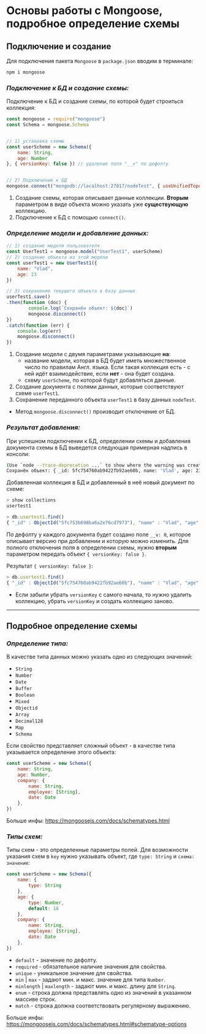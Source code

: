 # Основы работы с Mongoose, подробное определение схемы

## Подключение и создание

Для подключения пакета `Mongoose` в `package.json` вводим в терминале: 

```bash
npm i mongoose
```

### ***Подключение к БД и создание схемы:***
Подключение к БД и создание схемы, по которой будет строиться коллекция:

```javascript
const mongoose = require("mongoose")
const Schema = mongoose.Schema  


// 1) установка схемы
const userScheme = new Schema({ 
    name: String,
    age: Number
}, { versionKey: false }) // удаление поля "__v" по дефолту


// 2) Подключение к БД
mongoose.connect("mongodb://localhost:27017/nodeTest", { useUnifiedTopology: true })
```

1. Создание схемы, которая описывает данные коллекции. **Вторым** параметром в виде объекта можно указать уже **существующую** коллекцию.
2. Подключение к БД с помощью `connect()`.

### ***Определение модели и добавление данных:***

```javascript
// 1) создание модели пользователя
const UserTest1 = mongoose.model("UserTest1", userScheme)
// 2) создание объекта из этой модели
const userTest1 = new UserTest1({
    name: "Vlad",
    age: 23
})

// 3) сохранение текущего объекта в базу данных
userTest1.save()
.then(function (doc) {
        console.log(`Сохранён объект: ${doc}`)
        mongoose.disconnect()
})
.catch(function (err) {
    console.log(err)
    mongoose.disconnect()
})
```

1. Создание модели с двумя параметрами указывающие **на**:
    * название модели, которая в БД будет иметь множественное число по правилам Англ. языка. Если такая коллекция есть - с ней идёт взаимодействие, если **нет** - она будет создана.
    * схему `userScheme`, по которой будут добавляться данные.
2. Создание документа с полями данных, которые соответствуют схеме `userTest1`.
3. Сохранение переданного объекта `userTest1` в базу данных `nodeTest`.

* Метод `mongoose.disconnect()` производит отключение от БД.

### ***Результат добавления:***

При успешном подключении к БД, определении схемы и добавления документа схемы в БД выведется следующая примерная надпись в консоли:

```bash
(Use `node --trace-deprecation ...` to show where the warning was created)
Сохранён объект: { _id: 5fc754760ab9422fb92ae60b, name: 'Vlad', age: 23 }
```

Добавленная коллекция в БД и добавленный в неё новый документ по схеме: 

```javascript
> show collections
usertest1

> db.usertest1.find()
{ "_id" : ObjectId("5fc753b698ba6a2e76cd7973"), "name" : "Vlad", "age" : 23, "__v" : 0 }
```


По дефолту у каждого документа будет создано поле `__v: 0`, которое описывает версию при добавлении и которую можно изменить. Для полного отключения поля в определении схемы, нужно **вторым** параметром передать объект `{ versionKey: false }`.

Результат `{ versionKey: false }`:

```javascript
> db.usertest1.find()
{ "_id" : ObjectId("5fc754760ab9422fb92ae60b"), "name" : "Vlad", "age" : 23 }
```

* Если забыли убрать `versionKey` с самого начала, то нужно удалить коллекцию, убрать `versionKey` и создать коллекцию заново.
***

## Подробное определение схемы

### ***Определение типа:***

В качестве типа данных можно указать одно из следующих значений:

* `String`
* `Number`
* `Date`
* `Buffer`
* `Boolean`
* `Mixed`
* `Objectid`
* `Array`
* `Decimal128`
* `Map`
* `Schema`

Если свойство представляет сложный объект - в качестве типа указывается определение этого объекта:

```javascript
const userScheme = new Schema({
    name: String,
    age: Number,
    company: {
        name: String,
        employee: [String],
        date: Date
    },
})
```

Больше инфы: <a href>https://mongoosejs.com/docs/schematypes.html</a>

### ***Типы схем:***

Типы схем - это определенные параметры полей. Для возможности указания схем в `key` нужно указывать объект, где `type: String` и `схема: значение`:

```javascript
const userScheme = new Schema({
    name: {
        type: String
    },
    age: {
        type: Number,
        default: 18
    },
    company: {
        name: String,
        employee: [String],
        date: Date
    },
})
```

* `default` - значение по дефолту.
* `required` - обязательное наличие значения для свойства.
* `unique` - уникальное значение для свойства.
* `min` | `max` - задают мин. и макс. значение для типа `Number`.
* `minlength` | `maxlength` - задают мин. и макс. длину для `String`.
* `enum` - строка должна представлять одно из значений в указанном массиве строк.
* `match` - строка должна соответствовать регулярному выражению.

Больше инфы: <a href>https://mongoosejs.com/docs/schematypes.html#schematype-options</a>


